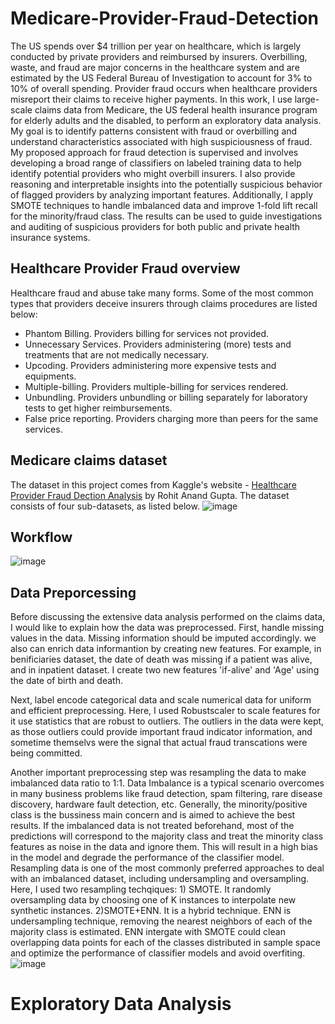 # Medicare-Provider-Fraud-Detection
The US spends over $4 trillion per year on healthcare, which is largely conducted by private providers and reimbursed by insurers. Overbilling, waste, and fraud are major concerns in the healthcare system and are estimated by the US Federal Bureau of Investigation to account for 3% to 10% of overall spending. Provider fraud occurs when healthcare providers misreport their claims to receive higher payments. In this work, I use large-scale claims data from Medicare, the US federal health insurance program for elderly adults and the disabled, to perform an exploratory data analysis. My goal is to identify patterns consistent with fraud or overbilling and understand characteristics associated with high suspiciousness of fraud. My proposed approach for fraud detection is supervised and involves developing a broad range of classifiers on labeled training data to help identify potential providers who might overbill insurers. I also provide reasoning and interpretable insights into the potentially suspicious behavior of flagged providers by analyzing important features. Additionally, I apply SMOTE techniques to handle imbalanced data and improve 1-fold lift recall for the minority/fraud class. The results can be used to guide investigations and auditing of suspicious providers for both public and private health insurance systems.
## Healthcare Provider Fraud overview
Healthcare fraud and abuse take many forms. Some of the most common types that providers deceive insurers through claims procedures are listed below:
* Phantom Billing. Providers billing for services not provided.
* Unnecessary Services. Providers administering (more) tests and treatments that are not medically necessary.
* Upcoding. Providers administering more expensive tests and equipments.
* Multiple-billing. Providers multiple-billing for services rendered.
* Unbundling. Providers unbundling or billing separately for laboratory tests to get higher reimbursements.
* False price reporting. Providers charging more than peers for the same services.
## Medicare claims dataset
The dataset in this project comes from Kaggle's website - [Healthcare Provider Fraud Dection Analysis](https://www.kaggle.com/datasets/rohitrox/healthcare-provider-fraud-detection-analysis) by Rohit Anand Gupta. The dataset consists of four sub-datasets, as listed below.
![image](https://github.com/Janzhuj/Medicare-Provider-Fraud-Detection/assets/99841253/d967824e-a734-47cc-aee7-a16661925770)
## Workflow
![image](https://github.com/Janzhuj/Medicare-Provider-Fraud-Detection/assets/99841253/6b7a5707-10f0-4a5a-8682-1b3ea0d71c41)
## Data Preporcessing
Before discussing the extensive data analysis performed on the claims data, I would like to explain how the data was preprocessed. First, handle missing values in the data. Missing information should be imputed accordingly. we also can enrich data informantion by creating new features. For example, in benificiaries dataset, the date of death was missing if a patient was alive,  and in inpatient dataset. I create two new features 'if-alive' and 'Age' using the date of birth and death. 

Next, label encode categorical data and scale numerical data for uniform and efficient preprocessing. Here, I used Robustscaler to scale features for it use statistics that are robust to outliers. The outliers in the data were kept, as those outliers could provide important fraud indicator information, and sometime themselvs were the signal that actual fraud transcations were being committed. 

Another important preprocessing step was resampling the data to make imbalanced data ratio to 1:1. Data Imbalance is a typical scenario overcomes in many business problems like fraud detection, spam filtering, rare disease discovery, hardware fault detection, etc. Generally, the minority/positive class is the bussiness main concern and is aimed to achieve the best results. If the imbalanced data is not treated beforehand, most of the predictions will correspond to the majority class and treat the minority class features as noise in the data and ignore them. This will result in a high bias in the model and degrade the performance of the classifier model. Resampling data is one of the most commonly preferred approaches to deal with an imbalanced dataset, including undersampling and oversampling. Here, I used two resampling techqiques: 1) SMOTE. It randomly oversampling data by choosing one of K instances to interpolate new synthetic instances. 2)SMOTE+ENN. It is a hybrid technique.  ENN is undersampling technique, removing the nearest neighbors of each of the majority class is estimated. ENN intergate with SMOTE could clean overlapping data points for each of the classes distributed in sample space and optimize the performance of classifier models and avoid overfiting.
![image](https://github.com/Janzhuj/Medicare-Provider-Fraud-Detection/assets/99841253/c5084b59-a48f-4eda-ab5e-b6b2e53dd2ea)
# Exploratory Data Analysis

